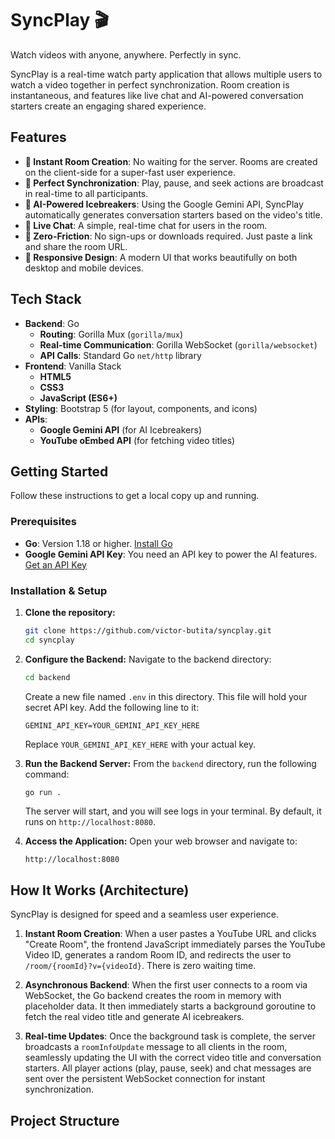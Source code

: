 # SyncPlay 🎬

Watch videos with anyone, anywhere. Perfectly in sync.

SyncPlay is a real-time watch party application that allows multiple users to watch a video together in perfect synchronization. Room creation is instantaneous, and features like live chat and AI-powered conversation starters create an engaging shared experience.



## Features

-   **🚀 Instant Room Creation**: No waiting for the server. Rooms are created on the client-side for a super-fast user experience.
-   **🔄 Perfect Synchronization**: Play, pause, and seek actions are broadcast in real-time to all participants.
-   **🤖 AI-Powered Icebreakers**: Using the Google Gemini API, SyncPlay automatically generates conversation starters based on the video's title.
-   **💬 Live Chat**: A simple, real-time chat for users in the room.
-   **🔗 Zero-Friction**: No sign-ups or downloads required. Just paste a link and share the room URL.
-   **📱 Responsive Design**: A modern UI that works beautifully on both desktop and mobile devices.

## Tech Stack

-   **Backend**: Go
    -   **Routing**: Gorilla Mux (`gorilla/mux`)
    -   **Real-time Communication**: Gorilla WebSocket (`gorilla/websocket`)
    -   **API Calls**: Standard Go `net/http` library
-   **Frontend**: Vanilla Stack
    -   **HTML5**
    -   **CSS3**
    -   **JavaScript (ES6+)**
-   **Styling**: Bootstrap 5 (for layout, components, and icons)
-   **APIs**:
    -   **Google Gemini API** (for AI Icebreakers)
    -   **YouTube oEmbed API** (for fetching video titles)

## Getting Started

Follow these instructions to get a local copy up and running.

### Prerequisites

-   **Go**: Version 1.18 or higher. [Install Go](https://go.dev/doc/install)
-   **Google Gemini API Key**: You need an API key to power the AI features. [Get an API Key](https://ai.google.dev/)

### Installation & Setup

1.  **Clone the repository:**
    ```sh
    git clone https://github.com/victor-butita/syncplay.git
    cd syncplay
    ```

2.  **Configure the Backend:**
    Navigate to the backend directory:
    ```sh
    cd backend
    ```
    Create a new file named `.env` in this directory. This file will hold your secret API key. Add the following line to it:
    ```env
    GEMINI_API_KEY=YOUR_GEMINI_API_KEY_HERE
    ```
    Replace `YOUR_GEMINI_API_KEY_HERE` with your actual key.

3.  **Run the Backend Server:**
    From the `backend` directory, run the following command:
    ```sh
    go run .
    ```
    The server will start, and you will see logs in your terminal. By default, it runs on `http://localhost:8080`.

4.  **Access the Application:**
    Open your web browser and navigate to:
    ```
    http://localhost:8080
    ```

## How It Works (Architecture)

SyncPlay is designed for speed and a seamless user experience.

1.  **Instant Room Creation**: When a user pastes a YouTube URL and clicks "Create Room", the frontend JavaScript immediately parses the YouTube Video ID, generates a random Room ID, and redirects the user to `/room/{roomId}?v={videoId}`. There is zero waiting time.

2.  **Asynchronous Backend**: When the first user connects to a room via WebSocket, the Go backend creates the room in memory with placeholder data. It then immediately starts a background goroutine to fetch the real video title and generate AI icebreakers.

3.  **Real-time Updates**: Once the background task is complete, the server broadcasts a `roomInfoUpdate` message to all clients in the room, seamlessly updating the UI with the correct video title and conversation starters. All player actions (play, pause, seek) and chat messages are sent over the persistent WebSocket connection for instant synchronization.

## Project Structure